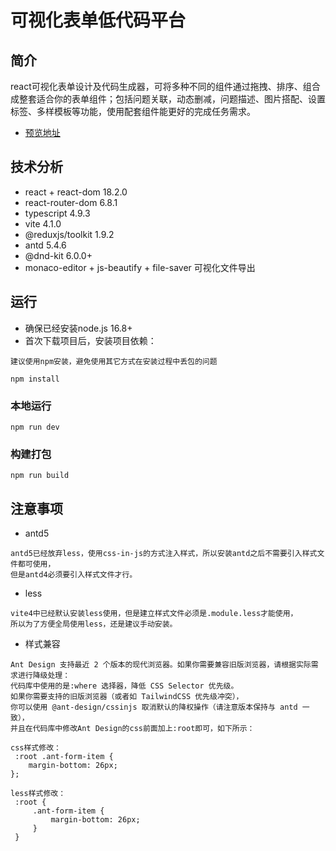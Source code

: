 # 可视化表单低代码平台

## 简介
react可视化表单设计及代码生成器，可将多种不同的组件通过拖拽、排序、组合成整套适合你的表单组件；包括问题关联，动态删减，问题描述、图片搭配、设置标签、多样模板等功能，使用配套组件能更好的完成任务需求。
- [预览地址](http://form.lrenting.cn/create)

## 技术分析
- react + react-dom 18.2.0
- react-router-dom 6.8.1
- typescript 4.9.3
- vite 4.1.0
- @reduxjs/toolkit 1.9.2
- antd 5.4.6
- @dnd-kit 6.0.0+
- monaco-editor + js-beautify + file-saver 可视化文件导出

## 运行
- 确保已经安装node.js 16.8+
- 首次下载项目后，安装项目依赖：

```
建议使用npm安装，避免使用其它方式在安装过程中丢包的问题

npm install
```

### 本地运行
```
npm run dev
```

### 构建打包
```
npm run build
```

## 注意事项

- antd5
```
antd5已经放弃less，使用css-in-js的方式注入样式，所以安装antd之后不需要引入样式文件都可使用，
但是antd4必须要引入样式文件才行。
```

- less
```
vite4中已经默认安装less使用，但是建立样式文件必须是.module.less才能使用，
所以为了方便全局使用less，还是建议手动安装。
```

- 样式兼容
```
Ant Design 支持最近 2 个版本的现代浏览器。如果你需要兼容旧版浏览器，请根据实际需求进行降级处理：
代码库中使用的是:where 选择器，降低 CSS Selector 优先级。
如果你需要支持的旧版浏览器（或者如 TailwindCSS 优先级冲突），
你可以使用 @ant-design/cssinjs 取消默认的降权操作（请注意版本保持与 antd 一致），
并且在代码库中修改Ant Design的css前面加上:root即可，如下所示：

css样式修改：
 :root .ant-form-item {
	margin-bottom: 26px;
};

less样式修改：
 :root {
	 .ant-form-item {
		 margin-bottom: 26px;
	 }
 }

```